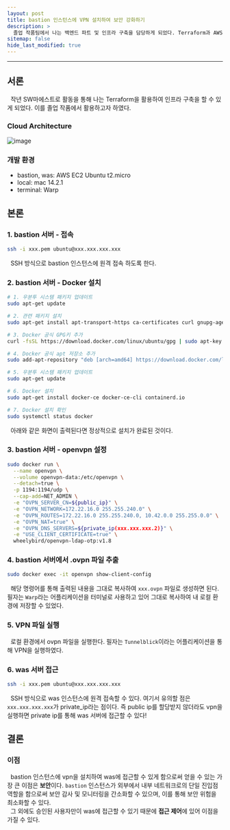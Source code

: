 ```yaml
---
layout: post
title: bastion 인스턴스에 VPN 설치하여 보안 강화하기
description: >
  졸업 작품팀에서 나는 백엔드 파트 및 인프라 구축을 담당하게 되었다. Terraform과 AWS를 사용하여 내가 구축한 인프라 환경의 보안에 신경쓰고자 VPN을 활용하기로 하였다.
sitemap: false
hide_last_modified: true
---
```


---

## 서론

&nbsp; 작년 SW마에스트로 활동을 통해 나는 Terraform을 활용하여 인프라 구축을 할 수 있게 되었다. 이를 졸업 작품에서 활용하고자 하였다.

### Cloud Architecture

![image](https://gist.github.com/assets/68031450/ebcd684f-b38b-43dc-bb0a-740fdeb937e0)

### 개발 환경

- bastion, was: AWS EC2 Ubuntu t2.micro
- local: mac 14.2.1
- terminal: Warp

## 본론

### 1. bastion 서버 - 접속

```bash
ssh -i xxx.pem ubuntu@xxx.xxx.xxx.xxx
```

&nbsp; SSH 방식으로 bastion 인스턴스에 원격 접속 하도록 한다.

### 2. bastion 서버 - Docker 설치

```bash
# 1. 우분투 시스템 패키지 업데이트
sudo apt-get update

# 2. 관련 패키지 설치
sudo apt-get install apt-transport-https ca-certificates curl gnupg-agent software-properties-common

# 3. Docker 공식 GPG키 추가
curl -fsSL https://download.docker.com/linux/ubuntu/gpg | sudo apt-key add -

# 4. Docker 공식 apt 저장소 추가
sudo add-apt-repository "deb [arch=amd64] https://download.docker.com/linux/ubuntu $(lsb_release -cs) stable"

# 5. 우분투 시스템 패키지 업데이트
sudo apt-get update

# 6. Docker 설치
sudo apt-get install docker-ce docker-ce-cli containerd.io

# 7. Docker 설치 확인
sudo systemctl status docker
```

&nbsp; 아래와 같은 화면이 출력된다면 정상적으로 설치가 완료된 것이다.

### 3. bastion 서버 - openvpn 설정

```bash
sudo docker run \
  --name openvpn \
  --volume openvpn-data:/etc/openvpn \
  --detach=true \
  -p 1194:1194/udp \
  --cap-add=NET_ADMIN \
  -e "OVPN_SERVER_CN=${public_ip}" \
  -e "OVPN_NETWORK=172.22.16.0 255.255.240.0" \
  -e "OVPN_ROUTES=172.22.16.0 255.255.240.0, 10.42.0.0 255.255.0.0" \
  -e "OVPN_NAT=true" \
  -e "OVPN_DNS_SERVERS=${private_ip(xxx.xxx.xxx.2)}" \
  -e "USE_CLIENT_CERTIFICATE=true" \
  wheelybird/openvpn-ldap-otp:v1.8
```

### 4. bastion 서버에서 .ovpn 파일 추출

```bash
sudo docker exec -it openvpn show-client-config
```

&nbsp; 해당 명령어를 통해 출력된 내용을 그대로 복사하여 `xxx.ovpn` 파일로 생성하면 된다. 필자는 `Warp`라는 어플리케이션을 터미널로 사용하고 있어 그대로 복사하여 내 로컬 환경에 저장할 수 있었다.

### 5. VPN 파일 실행

&nbsp; 로컬 환경에서 ovpn 파일을 실행한다. 필자는 `Tunnelblick`이라는 어플리케이션을 통해 VPN을 실행하였다.

### 6. was 서버 접근

```bash
ssh -i xxx.pem ubuntu@xxx.xxx.xxx.xxx
```

&nbsp; SSH 방식으로 was 인스턴스에 원격 접속할 수 있다. 여기서 유의할 점은 `xxx.xxx.xxx.xxx`가 private_ip라는 점이다. 즉 public ip를 할당받지 않더라도 vpn을 실행하면 private ip를 통해 was 서버에 접근할 수 있다!

## 결론

### 이점

&nbsp; bastion 인스턴스에 vpn을 설치하여 was에 접근할 수 있게 함으로써 얻을 수 있는 가장 큰 이점은 **보안**이다. `bastion` 인스턴스가 외부에서 내부 네트워크로의 단일 진입점 역할을 함으로써 보안 감사 및 모니터링을 간소화할 수 있으며, 이를 통해 보안 위험을 최소화할 수 있다.<br>
&nbsp; 그 외에도 승인된 사용자만이 was에 접근할 수 있기 때문에 **접근 제어**에 있어 이점을 가질 수 있다.
